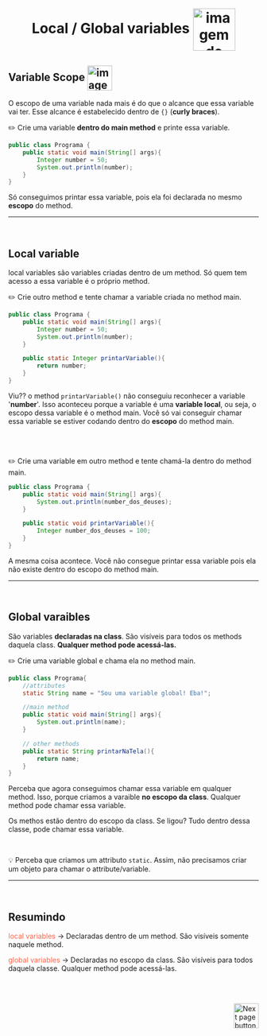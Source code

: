 <h1 align="center">Local / Global variables <img src="https://cdn-icons-png.flaticon.com/512/2248/2248874.png" alt="imagem de uma 'x' variable" align="center" width="85px"></h1>

## Variable Scope <img src="https://img.icons8.com/plasticine/512/curly-brackets.png" alt="imagem" width="50px" align="center">

O escopo de uma variable nada mais é do que o alcance que essa variable vai ter. Esse alcance é estabelecido dentro de `{}` (**curly braces**).

:pencil2: Crie uma variable **dentro do main method** e printe essa variable.

```java
public class Programa {
    public static void main(String[] args){
        Integer number = 50;
        System.out.println(number);
    }
}
```
Só conseguimos printar essa variable, pois ela foi declarada no mesmo **escopo** do method.

<hr>
<br>

## Local variable

local variables são variables criadas dentro de um method. Só quem tem acesso a essa variable é o próprio method.

:pencil2: Crie outro method e tente chamar a variable criada no method main.

```java
public class Programa {
    public static void main(String[] args){
        Integer number = 50;
        System.out.println(number);
    }

    public static Integer printarVariable(){
        return number;
    }
}
```

Viu?? o method `printarVariable()` não conseguiu reconhecer a variable '**number**'. Isso aconteceu porque a variable é uma **variable local**, ou seja, o escopo dessa variable é o method main. Você só vai conseguir chamar essa variable se estiver codando dentro do **escopo** do method main.

<br>
<br>

:pencil2: Crie uma variable em outro method e tente chamá-la dentro do method main.

```java
public class Programa {
    public static void main(String[] args){
        System.out.println(number_dos_deuses);
    }

    public static void printarVariable(){
        Integer number_dos_deuses = 100;
    }
}
```

A mesma coisa acontece. Você não consegue printar essa variable pois ela não existe dentro do escopo do method main.


<hr>
<br>

## Global varaibles
São variables **declaradas na class**. São visíveis para todos os methods daquela class. **Qualquer method pode acessá-las.**

:pencil2: Crie uma variable global e chama ela no method main.

```java
public class Programa{
    //attributes
    static String name = "Sou uma variable global! Eba!";

    //main method
    public static void main(String[] args){
        System.out.println(name);
    }

    // other methods
    public static String printarNaTela(){
        return name;
    }
}
```
Perceba que agora conseguimos chamar essa variable em qualquer method. Isso, porque criamos a varaible **no escopo da class**. Qualquer method pode chamar essa variable.

Os methos estão dentro do escopo da class. Se ligou? Tudo dentro dessa classe, pode chamar essa variable.

<br>

:bulb: Perceba que criamos um attributo `static`. Assim, não precisamos criar um objeto para chamar o attribute/variable.

<hr>
<br>

## Resumindo

<span style="color:tomato;">local variables</span>  -> Declaradas dentro de um method. São visíveis somente naquele method.

<span style="color:tomato;">global variables</span> -> Declaradas no escopo da class. São visíveis para todos daquela classe. Qualquer method pode acessá-las.



<br>
<br>

<!-- Botão para próxima página -->
<a href="https://github.com/lGabrielDev/02.java/tree/main/Estudo/3.1.input_output/1.input_output.md"><img src="https://cdn-icons-png.flaticon.com/512/8175/8175884.png" alt="Next page button" width="50px" align="right"></a>